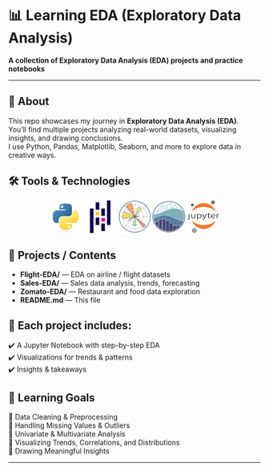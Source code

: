 # 📊 Learning EDA (Exploratory Data Analysis)
  
**A collection of Exploratory Data Analysis (EDA) projects and practice notebooks**  


---

## 🧐 About
This repo showcases my journey in **Exploratory Data Analysis (EDA)**.  
You’ll find multiple projects analyzing real-world datasets, visualizing insights, and drawing conclusions.  
I use Python, Pandas, Matplotlib, Seaborn, and more to explore data in creative ways.

## 🛠️ Tools & Technologies

<p align="center">
  <img src="https://raw.githubusercontent.com/devicons/devicon/master/icons/python/python-original.svg" width="65" height="65" alt="Python"/>
  <img src="https://raw.githubusercontent.com/devicons/devicon/master/icons/pandas/pandas-original.svg" width="65" height="65" alt="Pandas"/>
  <img src="https://raw.githubusercontent.com/devicons/devicon/master/icons/matplotlib/matplotlib-original.svg" width="65" height="65" alt="Matplotlib"/>
  <img src="https://raw.githubusercontent.com/devicons/devicon/master/icons/seaborn/seaborn-original.svg" width="65" height="65" alt="Seaborn"/>
  <img src="https://raw.githubusercontent.com/devicons/devicon/master/icons/jupyter/jupyter-original-wordmark.svg" width="65" height="65" alt="Jupyter"/>
</p>

## 📂 Projects / Contents  
- **Flight-EDA/** — EDA on airline / flight datasets  
- **Sales-EDA/** — Sales data analysis, trends, forecasting  
- **Zomato-EDA/** — Restaurant and food data exploration  
- **README.md** — This file  

## 🤝 Each project includes:  
✔️ A Jupyter Notebook with step-by-step EDA  
✔️ Visualizations for trends & patterns  
✔️ Insights & takeaways  

## 🎯 Learning Goals
🔹 Data Cleaning & Preprocessing  
🔹 Handling Missing Values & Outliers  
🔹 Univariate & Multivariate Analysis  
🔹 Visualizing Trends, Correlations, and Distributions  
🔹 Drawing Meaningful Insights  

---

